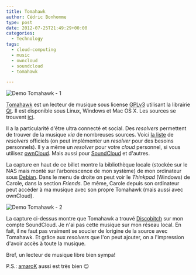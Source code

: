 ```yaml
---
title: Tomahawk
author: Cédric Bonhomme
type: post
date: 2012-07-25T21:49:29+00:00
categories:
  - Technology
tags:
  - cloud-computing
  - music
  - owncloud
  - soundcloud
  - tomahawk

---
```

![Demo Tomahawk - 1](/images/blog/2012/07/demo-tomahawk.png)

[Tomahawk][1] est un lecteur de musique sous license [GPLv3][2] utilisant la
librairie [Qt][3]. Il est disponible sous Linux, Windows et Mac OS X.
Les sources se trouvent [ici][4].

Il a la particularité d'être ultra connecté et social.
Des _resolvers_ permettent de trouver de la musique _via_ de nombreuses sources.
Voici [la liste][5] de _resolvers_ officiels (on peut implémenter un _resolver_
pour des besoins personnels). Il y a même un _resolver_ pour votre _cloud_
personnel, si vous utilisez [ownCloud][6]. Mais aussi pour [SoundCloud][7] et
d'autres.

La capture en haut de ce billet montre la bibliothèque locale (stockée sur le
NAS mais monté sur l’arborescence de mon système) de mon ordinateur sous
[Debian][8]. Dans le menu de droite on peut voir le _Thinkpad_ (Windows)
de Carole, dans la section _Friends_. De même, Carole depuis son ordinateur
peut accéder à ma musique avec son propre Tomahawk (mais aussi avec ownCloud).

![Demo Tomahawk - 2](/images/blog/2012/07/demo-tomahawk1.png)

La capture ci-dessus montre que Tomahawk a trouvé [Discobitch][9] sur mon
compte SoundCloud. Je n'ai pas cette musique sur mon réseau local. En fait, il
ne faut pas vraiment se soucier de lorigine de la source avec Tomahawk. Et
grâce aux _resolvers_ que l'on peut ajouter, on a l'impression d'avoir accès à
toute la musique.

Bref, un lecteur de musique libre bien sympa!

P.S.: [amaroK][10] aussi est très bien 😉

 [1]: http://www.tomahawk-player.org
 [2]: http://www.gnu.org/licenses/quick-guide-gplv3.html
 [3]: http://en.wikipedia.org/wiki/Qt_(framework)
 [4]: https://github.com/tomahawk-player/tomahawk
 [5]: https://github.com/tomahawk-player/tomahawk-resolvers
 [6]: http://owncloud.org
 [7]: http://soundcloud.com/cedricbonhomme/favorites
 [8]: http://www.debian.org
 [9]: http://fr.wikipedia.org/wiki/Discobitch
 [10]: http://amarok.kde.org

